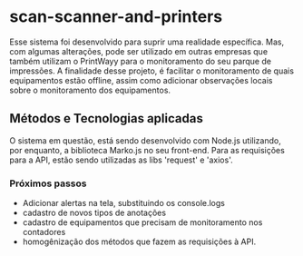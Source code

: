 # scan-scanner-and-printers

Esse sistema foi desenvolvido para suprir uma realidade específica. Mas, com algumas alterações, pode ser utilizado
em outras empresas que também utilizam o PrintWayy para o monitoramento do seu parque de impressões.
A finalidade desse projeto, é facilitar o monitoramento de quais equipamentos estão offline, assim como adicionar
observações locais sobre o monitoramento dos equipamentos.

## Métodos e Tecnologias aplicadas
O sistema em questão, está sendo desenvolvido com Node.js utilizando, por enquanto, a biblioteca Marko.js no seu front-end.
Para as requisições para a API, estão sendo utilizadas as libs 'request' e 'axios'.


###  Próximos passos
- Adicionar alertas na tela, substituindo os console.logs
- cadastro de novos tipos de anotações
- cadastro de equipamentos que precisam de monitoramento nos contadores
- homogênização dos métodos que fazem as requisições à API.